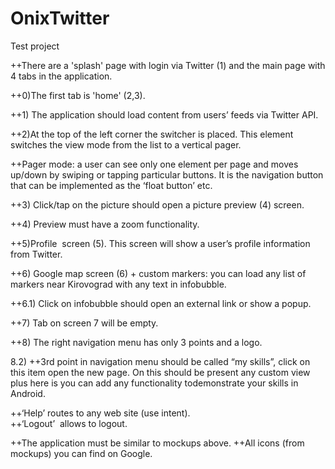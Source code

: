 # OnixTwitter
Test project

++There are a 'splash' page with login via Twitter (1) and the main page with 4 tabs in the application. 

++0)The first tab is 'home' (2,3).

++1) The application should load content from users’ feeds via Twitter API.  

++2)At the top of the left corner the switcher is placed. This element switches the view mode from 
the list to a vertical pager.  

++Pager mode: a user can see only one element per page and moves up/down by swiping or 
tapping particular buttons. It is the navigation button that can be implemented as the ‘float 
button’ etc.  


++3) Click/tap on the picture should open a picture preview (4) screen. 

++4) Preview must have a zoom functionality.  

++5)Profile ­ screen (5). This screen will show a user’s profile information from Twitter.  


++6) Google map screen (6) + custom markers: you can load any list of markers near Kirovograd with any text in infobubble.

++6.1) Click on infobubble should open an external link or show a pop­up.  

++7) Tab on screen 7 will be empty.  

++8) The right navigation menu has only 3 points and a logo.
  
8.2) 
++3rd point in navigation menu should be called “my skills”, click on this item open the new page. 
On this should be present any custom view plus here is you can add any functionality todemonstrate your skills in Android. 


++‘Help’ routes to any web site (use intent).  
++‘Logout’ ­ allows to logout. 

++The application must be similar to mockups above. 
++All icons (from mockups) you can find on Google. 
   
